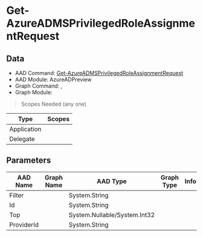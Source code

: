 # Get-AzureADMSPrivilegedRoleAssignmentRequest

> 

## Data

+ AAD Command: [Get-AzureADMSPrivilegedRoleAssignmentRequest](https://docs.microsoft.com/en-us/powershell/module/AzureADPreview/Get-AzureADMSPrivilegedRoleAssignmentRequest)
+ AAD Module: AzureADPreview
+ Graph Command: [](), []()
+ Graph Module: 

> Scopes Needed (any one)

|Type|Scopes|
|---|---|
|Application||
|Delegate||

## Parameters

|AAD Name|Graph Name|AAD Type|Graph Type|Infos|
|---|---|---|---|---|
|Filter||System.String|||
|Id||System.String|||
|Top||System.Nullable/System.Int32|||
|ProviderId||System.String|||

